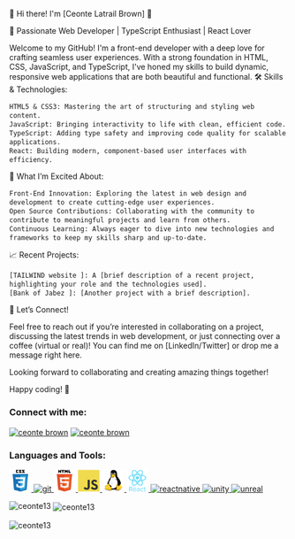 
👋 Hi there! I'm [Ceonte Latrail Brown] 👋

🚀 Passionate Web Developer | TypeScript Enthusiast | React Lover

Welcome to my GitHub! I'm a front-end developer with a deep love for crafting seamless user experiences. With a strong foundation in HTML, CSS, JavaScript, and TypeScript, I've honed my skills to build dynamic, responsive web applications that are both beautiful and functional.
🛠️ Skills & Technologies:

    HTML5 & CSS3: Mastering the art of structuring and styling web content.
    JavaScript: Bringing interactivity to life with clean, efficient code.
    TypeScript: Adding type safety and improving code quality for scalable applications.
    React: Building modern, component-based user interfaces with efficiency.

🌟 What I’m Excited About:

    Front-End Innovation: Exploring the latest in web design and development to create cutting-edge user experiences.
    Open Source Contributions: Collaborating with the community to contribute to meaningful projects and learn from others.
    Continuous Learning: Always eager to dive into new technologies and frameworks to keep my skills sharp and up-to-date.

📈 Recent Projects:

    [TAILWIND website ]: A [brief description of a recent project, highlighting your role and the technologies used].
    [Bank of Jabez ]: [Another project with a brief description].

🤝 Let’s Connect!

Feel free to reach out if you’re interested in collaborating on a project, discussing the latest trends in web development, or just connecting over a coffee (virtual or real)! You can find me on [LinkedIn/Twitter] or drop me a message right here.

Looking forward to collaborating and creating amazing things together!

Happy coding! 🚀

<h3 align="left">Connect with me:</h3>
<p align="left">
<a href="https://linkedin.com/in/ceonte brown" target="blank"><img align="center" src="https://raw.githubusercontent.com/rahuldkjain/github-profile-readme-generator/master/src/images/icons/Social/linked-in-alt.svg" alt="ceonte brown" height="30" width="40" /></a>
<a href="https://www.youtube.com/c/ceonte brown" target="blank"><img align="center" src="https://raw.githubusercontent.com/rahuldkjain/github-profile-readme-generator/master/src/images/icons/Social/youtube.svg" alt="ceonte brown" height="30" width="40" /></a>
</p>

<h3 align="left">Languages and Tools:</h3>
<p align="left"> <a href="https://www.w3schools.com/css/" target="_blank" rel="noreferrer"> <img src="https://raw.githubusercontent.com/devicons/devicon/master/icons/css3/css3-original-wordmark.svg" alt="css3" width="40" height="40"/> </a> <a href="https://git-scm.com/" target="_blank" rel="noreferrer"> <img src="https://www.vectorlogo.zone/logos/git-scm/git-scm-icon.svg" alt="git" width="40" height="40"/> </a> <a href="https://www.w3.org/html/" target="_blank" rel="noreferrer"> <img src="https://raw.githubusercontent.com/devicons/devicon/master/icons/html5/html5-original-wordmark.svg" alt="html5" width="40" height="40"/> </a> <a href="https://developer.mozilla.org/en-US/docs/Web/JavaScript" target="_blank" rel="noreferrer"> <img src="https://raw.githubusercontent.com/devicons/devicon/master/icons/javascript/javascript-original.svg" alt="javascript" width="40" height="40"/> </a> <a href="https://www.linux.org/" target="_blank" rel="noreferrer"> <img src="https://raw.githubusercontent.com/devicons/devicon/master/icons/linux/linux-original.svg" alt="linux" width="40" height="40"/> </a> <a href="https://reactjs.org/" target="_blank" rel="noreferrer"> <img src="https://raw.githubusercontent.com/devicons/devicon/master/icons/react/react-original-wordmark.svg" alt="react" width="40" height="40"/> </a> <a href="https://reactnative.dev/" target="_blank" rel="noreferrer"> <img src="https://reactnative.dev/img/header_logo.svg" alt="reactnative" width="40" height="40"/> </a> <a href="https://unity.com/" target="_blank" rel="noreferrer"> <img src="https://www.vectorlogo.zone/logos/unity3d/unity3d-icon.svg" alt="unity" width="40" height="40"/> </a> <a href="https://unrealengine.com/" target="_blank" rel="noreferrer"> <img src="https://raw.githubusercontent.com/kenangundogan/fontisto/036b7eca71aab1bef8e6a0518f7329f13ed62f6b/icons/svg/brand/unreal-engine.svg" alt="unreal" width="40" height="40"/> </a> </p>

<p><img align="left" src="https://github-readme-stats.vercel.app/api/top-langs?username=ceonte13&show_icons=true&locale=en&layout=compact" alt="ceonte13" /></p>

<p>&nbsp;<img align="center" src="https://github-readme-stats.vercel.app/api?username=ceonte13&show_icons=true&locale=en" alt="ceonte13" /></p>

<p><img align="center" src="https://github-readme-streak-stats.herokuapp.com/?user=ceonte13&" alt="ceonte13" /></p>
